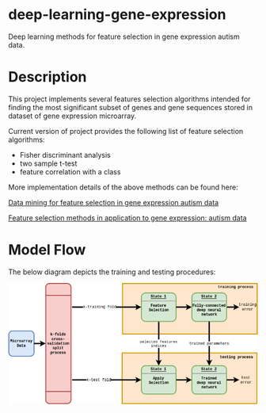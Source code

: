 # deep-learning-gene-expression
Deep learning methods for feature selection in gene expression autism data.
# Description
This project implements several features selection algorithms intended for finding the most significant subset of genes and gene sequences stored in dataset of gene expression microarray. 

Current version of project provides the following list of feature selection algorithms:
* Fisher discriminant analysis
* two sample t-test
* feature correlation with a class
  
More implementation details of the above methods can be found here:

[Data mining for feature selection in gene expression autism data](http://www.sciencedirect.com/science/article/pii/S0957417414005259)

[Feature selection methods in application to gene expression: autism data](http://www.pe.org.pl/articles/2014/8/47.pdf)

# Model Flow
The below diagram depicts the training and testing procedures:

![](pics/model_flow.png)
